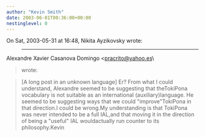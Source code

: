 ```yaml
---
author: "Kevin Smith"
date: 2003-06-01T00:36:00+00:00
nestinglevel: 0
---
```

On Sat, 2003-05-31 at 16:48, Nikita Ayzikovsky wrote:

> ---
 Alexandre Xavier Casanova Domingo <[pracrito@yahoo.es](mailto://pracrito@yahoo.es)\
> wrote:

>> 
> \[A long post in an unknown language\]
> Er?
>From what I could understand, Alexandre seemed to be suggesting that theTokiPona vocabulary is not suitable as an international (auxiliary)language. He seemed to be suggesting ways that we could "improve"TokiPona in that direction.I could be wrong.My understanding is that TokiPona was never intended to be a full IAL,and that moving it in the direction of being a "useful" IAL wouldactually run counter to its philosophy.Kevin